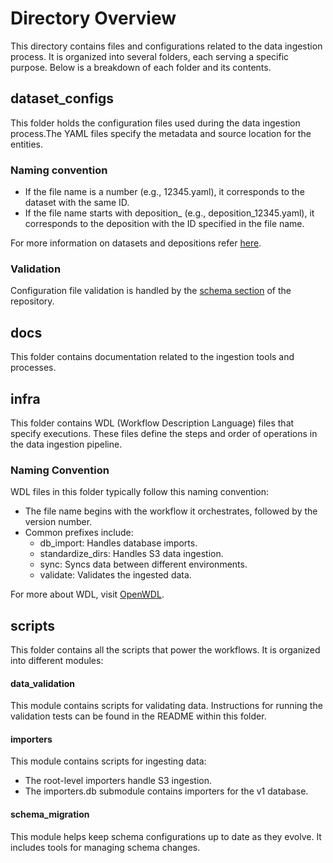 # Directory Overview

This directory contains files and configurations related to the data ingestion process. It is organized into several folders, each serving a specific purpose. Below is a breakdown of each folder and its contents.

## dataset_configs

This folder holds the configuration files used during the data ingestion process.The YAML files specify the metadata and source location for the entities.

### Naming convention

- If the file name is a number (e.g., 12345.yaml), it corresponds to the dataset with the same ID.
- If the file name starts with deposition_ (e.g., deposition_12345.yaml), it corresponds to the deposition with the ID specified in the file name.

For more information on datasets and depositions refer [here](https://chanzuckerberg.github.io/cryoet-data-portal/cryoet_data_portal_docsite_data.html). 

### Validation 

Configuration file validation is handled by the [schema section](https://github.com/chanzuckerberg/cryoet-data-portal-backend/tree/main/schema/) of the repository.


## docs 

This folder contains documentation related to the ingestion tools and processes.


## infra 

This folder contains WDL (Workflow Description Language) files that specify executions. These files define the steps and order of operations in the data ingestion pipeline.

### Naming Convention
WDL files in this folder typically follow this naming convention:

- The file name begins with the workflow it orchestrates, followed by the version number.
- Common prefixes include:
  - db_import: Handles database imports.
  - standardize_dirs: Handles S3 data ingestion.
  - sync: Syncs data between different environments.
  - validate: Validates the ingested data.

For more about WDL, visit [OpenWDL](https://openwdl.org/). 


## scripts

This folder contains all the scripts that power the workflows. It is organized into different modules:

#### data_validation 
This module contains scripts for validating data. Instructions for running the validation tests can be found in the README within this folder.

#### importers
This module contains scripts for ingesting data:

- The root-level importers handle S3 ingestion.
- The importers.db submodule contains importers for the v1 database.

#### schema_migration
This module helps keep schema configurations up to date as they evolve. It includes tools for managing schema changes.

